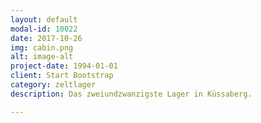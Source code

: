 ```yaml
---
layout: default
modal-id: 10022
date: 2017-10-26
img: cabin.png
alt: image-alt
project-date: 1994-01-01
client: Start Bootstrap
category: zeltlager
description: Das zweiundzwanzigste Lager in Küssaberg.

---
```

